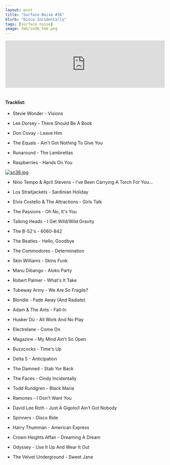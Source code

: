 ```yaml
---
layout: post
title: "Surface Noise #36"
blurb: "Disco Incidentally"
tags: [surface noise]
image: tmb/sn36_tmb.png
---
```


<iframe scrolling="no" id="hearthis_at_track_3028385" width="100%" height="150" src="https://hearthis.at/embed/3028385/transparent_black/?hcolor=&color=&style=2&block_size=2&block_space=1&background=1&waveform=0&cover=0&autoplay=0&css=" frameborder="0" allowtransparency allow="autoplay"><p>Listen to <a href="https://hearthis.at/zerocc/surface-noise-36-3518/" target="_blank">Surface Noise #36 (3/5/18)</a> <span>by</span><a href="https://hearthis.at/zerocc/" target="_blank" >Zero</a> <span>on</span> <a href="https://hearthis.at/" target="_blank">hearthis.at</a></p></iframe>
&nbsp;

#### Tracklist:

- Stevie Wonder - Visions
- Lee Dorsey - There Should Be A Book
- Don Covay - Leave Him

- The Equals - Ain't Got Nothing To Give You
- Runaround - The Lambrettas
- Raspberries - Hands On You

[![sn36.jpg](https://i.postimg.cc/QxPYMpmP/sn36.jpg)](https://postimg.cc/SJ6fTYw7)

- Nino Tempo & April Stevens - I've Been Carrying A Torch For You...
- Los Straitjackets - Sardinian Holiday
- Elvis Costello & The Attractions - Girls Talk

- The Passions - Oh No, It's You
- Talking Heads - I Get Wild/Wild Gravity
- The B-52's - 6060-842
- The Beatles - Hello, Goodbye

- The Commodores - Determination
- Skin Williams - Skins Funk
- Manu Dibango - Aloko Party

- Robert Palmer - What's It Take
- Tubeway Army - We Are So Fragile?
- Blondie - Fade Away (And Radiate)

- Adam & The Ants - Fall-In
- Husker Dü - All Work And No Play
- Electrelane - Come On

- Magazine - My Mind Ain't So Open
- Buzzcocks - Time's Up
- Delta 5 - Anticipation
- The Damned - Stab Yor Back

- The Faces - Cindy Incidentally
- Todd Rundgren - Black Maria
- Ramones - I Don't Want You
- David Lee Roth - Just A Gigolo/I Ain't Got Nobody

- Spinners - Disco Ride
- Harry Thumman - American Express
- Crown Heights Affair - Dreaming A Dream
- Odyssey - Use It Up And Wear It Out

- The Velvet Underground - Sweet Jane
